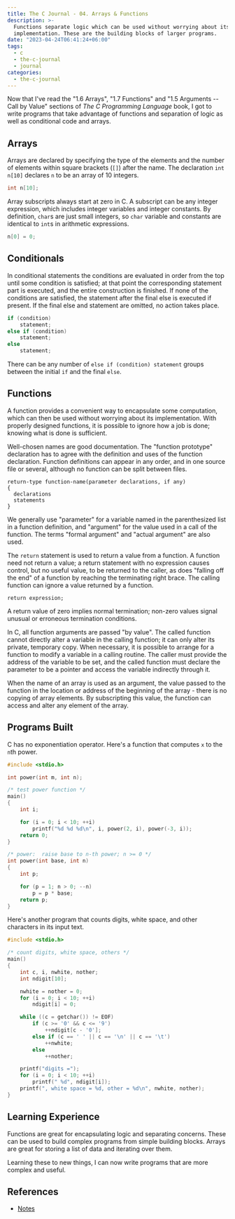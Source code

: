 ```yaml
---
title: The C Journal - 04. Arrays & Functions
description: >-
  Functions separate logic which can be used without worrying about its
  implementation. These are the building blocks of larger programs.
date: "2023-04-24T06:41:24+06:00"
tags:
  - c
  - the-c-journal
  - journal
categories:
  - the-c-journal
---
```


Now that I've read the "1.6 Arrays", "1.7 Functions" and "1.5 Arguments -- Call
by Value" sections of _The C Programming Language_ book, I got to write
programs that take advantage of functions and separation of logic as well as
conditional code and arrays.

## Arrays

Arrays are declared by specifying the type of the elements and the number of
elements within square brackets (`[]`) after the name. The declaration `int
n[10]` declares `n` to be an array of 10 integers.

```c
int n[10];
```

Array subscripts always start at zero in C. A subscript can be any integer
expression, which includes integer variables and integer constants. By
definition, `char`s are just small integers, so `char` variable and constants
are identical to `int`s in arithmetic expressions.

```c
n[0] = 0;
```

## Conditionals

In conditional statements the conditions are evaluated in order from the top
until some condition is satisfied; at that point the corresponding statement
part is executed, and the entire construction is finished. If none of the
conditions are satisfied, the statement after the final else is executed if
present. If the final else and statement are omitted, no action takes place.

```c
if (condition)
    statement;
else if (condition)
    statement;
else
    statement;
```

There can be any number of `else if (condition) statement` groups between the
initial `if` and the final `else`.

## Functions

A function provides a convenient way to encapsulate some computation, which can
then be used without worrying about its implementation. With properly designed
functions, it is possible to ignore how a job is done; knowing what is done is
sufficient.

Well-chosen names are good documentation. The "function prototype" declaration
has to agree with the definition and uses of the function declaration. Function
definitions can appear in any order, and in one source file or several,
although no function can be split between files.

```none
return-type function-name(parameter declarations, if any)
{
  declarations
  statements
}
```

We generally use "parameter" for a variable named in the parenthesized list in
a function definition, and "argument" for the value used in a call of the
function. The terms "formal argument" and "actual argument" are also used.

The `return` statement is used to return a value from a function. A function
need not return a value; a return statement with no expression causes control,
but no useful value, to be returned to the caller, as does "falling off the
end" of a function by reaching the terminating right brace. The calling
function can ignore a value returned by a function.

```none
return expression;
```

A return value of zero implies normal termination; non-zero values signal
unusual or erroneous termination conditions.

In C, all function arguments are passed "by value". The called function cannot
directly alter a variable in the calling function; it can only alter its
private, temporary copy. When necessary, it is possible to arrange for a
function to modify a variable in a calling routine. The caller must provide the
address of the variable to be set, and the called function must declare the
parameter to be a pointer and access the variable indirectly through it.

When the name of an array is used as an argument, the value passed to the
function in the location or address of the beginning of the array - there is no
copying of array elements. By subscripting this value, the function can access
and alter any element of the array.

## Programs Built

C has no exponentiation operator. Here's a function that computes `x` to the
`n`th power.

```c
#include <stdio.h>

int power(int m, int n);

/* test power function */
main()
{
    int i;

    for (i = 0; i < 10; ++i)
        printf("%d %d %d\n", i, power(2, i), power(-3, i));
    return 0;
}

/* power:  raise base to n-th power; n >= 0 */
int power(int base, int n)
{
    int p;

    for (p = 1; n > 0; --n)
        p = p * base;
    return p;
}
```

Here's another program that counts digits, white space, and other characters in
its input text.

```c
#include <stdio.h>

/* count digits, white space, others */
main()
{
    int c, i, nwhite, nother;
    int ndigit[10];

    nwhite = nother = 0;
    for (i = 0; i < 10; ++i)
        ndigit[i] = 0;

    while ((c = getchar()) != EOF)
        if (c >= '0' && c <= '9')
            ++ndigit[c - '0'];
        else if (c == ' ' || c == '\n' || c == '\t')
            ++nwhite;
        else
            ++nother;

    printf("digits =");
    for (i = 0; i < 10; ++i)
        printf(" %d", ndigit[i]);
    printf(", white space = %d, other = %d\n", nwhite, nother);
}
```

## Learning Experience

Functions are great for encapsulating logic and separating concerns. These can
be used to build complex programs from simple building blocks. Arrays are great
for storing a list of data and iterating over them.

Learning these to new things, I can now write programs that are more complex
and useful.

## References

- [Notes](https://github.com/jNaimXIII/Books/blob/main/The%20C%20Programming%20Language/chapters/01/notes.md)
